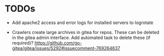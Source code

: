 # TODOs

* Add apache2 access and error logs for installed servers to logrotate

* Crawlers create large archives in gitea for repos.
  These can be deleted in the gitea admin interface.
  Add automated task to delete these (if required)?
  https://github.com/go-gitea/gitea/issues/5292#issuecomment-769264637
